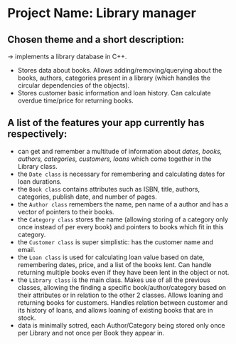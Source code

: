 # Project Name:  **Library manager**
 
## Chosen theme and a short description: 
 -> implements a library database in C++. 
 - Stores data about books. Allows adding/removing/querying about the books, authors, categories present in a library (which handles the circular dependencies of the objects).
 - Stores customer basic information and loan history. Can calculate overdue time/price for returning books.

## A list of the features your app currently has respectively: 
 - can get and remember a multitude of information about *dates, books, authors, categories, customers, loans* which come together in the Library class.
 - the `Date class` is necessary for remembering and calculating dates for loan durations.
 - the `Book class` contains attributes such as ISBN, title, authors, categories, publish date, and number of pages.
 - the `Author class` remembers the name, pen name of a author and has a vector of pointers to their books.
 - the `Category class` stores the name (allowing storing of a category only once instead of per every book) and pointers to books which fit in this category.
 - the `Customer class` is super simplistic: has the customer name and email.
 - the `Loan class` is used for calculating loan value based on date, remembering dates, price, and a list of the books lent. Can handle returning multiple books even if they have been lent in the object or not. 
 - the `Library class` is the main class. Makes use of all the previous classes, allowing the finding a specific book/author/category based on their attributes or in relation to the other 2 classes. Allows loaning and returning books for customers. Handles relation between customer and its history of loans, and allows loaning of existing books that are in stock.
 - data is minimally sotred, each Author/Category being stored only once per Library and not once per Book they appear in.